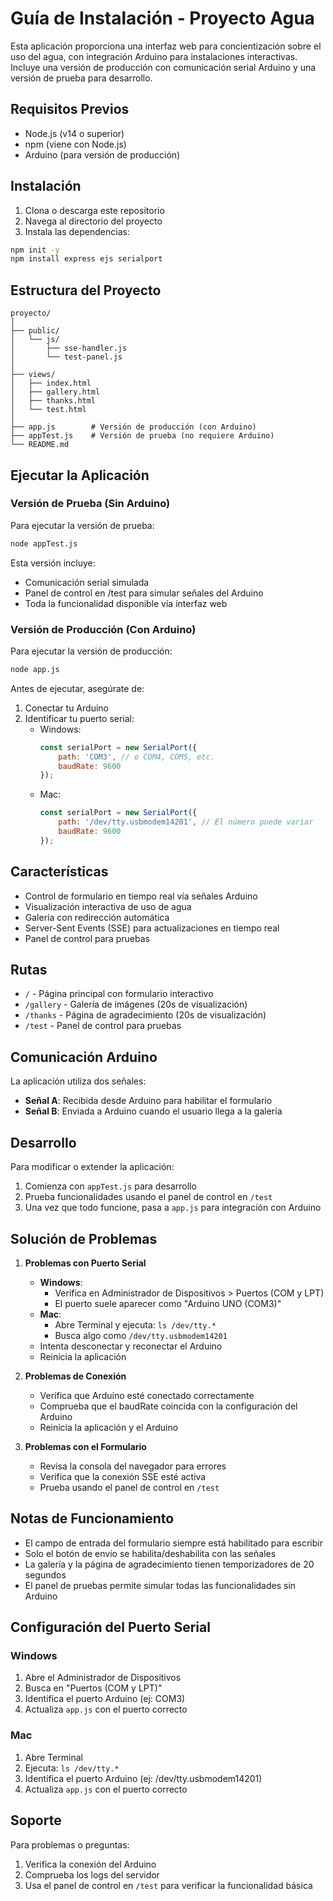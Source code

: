 # Guía de Instalación - Proyecto Agua

Esta aplicación proporciona una interfaz web para concientización sobre el uso del agua, con integración Arduino para instalaciones interactivas. Incluye una versión de producción con comunicación serial Arduino y una versión de prueba para desarrollo.

## Requisitos Previos

- Node.js (v14 o superior)
- npm (viene con Node.js)
- Arduino (para versión de producción)

## Instalación

1. Clona o descarga este repositorio
2. Navega al directorio del proyecto
3. Instala las dependencias:

```bash
npm init -y
npm install express ejs serialport
```

## Estructura del Proyecto

```
proyecto/
│
├── public/
│   └── js/
│       ├── sse-handler.js
│       └── test-panel.js
│
├── views/
│   ├── index.html
│   ├── gallery.html
│   ├── thanks.html
│   └── test.html
│
├── app.js        # Versión de producción (con Arduino)
├── appTest.js    # Versión de prueba (no requiere Arduino)
└── README.md
```

## Ejecutar la Aplicación

### Versión de Prueba (Sin Arduino)
Para ejecutar la versión de prueba:

```bash
node appTest.js
```

Esta versión incluye:
- Comunicación serial simulada
- Panel de control en /test para simular señales del Arduino
- Toda la funcionalidad disponible vía interfaz web

### Versión de Producción (Con Arduino)
Para ejecutar la versión de producción:

```bash
node app.js
```

Antes de ejecutar, asegúrate de:
1. Conectar tu Arduino
2. Identificar tu puerto serial:
   - Windows:
     ```javascript
     const serialPort = new SerialPort({
         path: 'COM3', // o COM4, COM5, etc.
         baudRate: 9600
     });
     ```
   - Mac:
     ```javascript
     const serialPort = new SerialPort({
         path: '/dev/tty.usbmodem14201', // El número puede variar
         baudRate: 9600
     });
     ```

## Características

- Control de formulario en tiempo real vía señales Arduino
- Visualización interactiva de uso de agua
- Galería con redirección automática
- Server-Sent Events (SSE) para actualizaciones en tiempo real
- Panel de control para pruebas

## Rutas

- `/` - Página principal con formulario interactivo
- `/gallery` - Galería de imágenes (20s de visualización)
- `/thanks` - Página de agradecimiento (20s de visualización)
- `/test` - Panel de control para pruebas

## Comunicación Arduino

La aplicación utiliza dos señales:
- **Señal A**: Recibida desde Arduino para habilitar el formulario
- **Señal B**: Enviada a Arduino cuando el usuario llega a la galería

## Desarrollo

Para modificar o extender la aplicación:

1. Comienza con `appTest.js` para desarrollo
2. Prueba funcionalidades usando el panel de control en `/test`
3. Una vez que todo funcione, pasa a `app.js` para integración con Arduino

## Solución de Problemas

1. **Problemas con Puerto Serial**
   - **Windows**: 
     - Verifica en Administrador de Dispositivos > Puertos (COM y LPT)
     - El puerto suele aparecer como "Arduino UNO (COM3)"
   - **Mac**:
     - Abre Terminal y ejecuta: `ls /dev/tty.*`
     - Busca algo como `/dev/tty.usbmodem14201`
   - Intenta desconectar y reconectar el Arduino
   - Reinicia la aplicación

2. **Problemas de Conexión**
   - Verifica que Arduino esté conectado correctamente
   - Comprueba que el baudRate coincida con la configuración del Arduino
   - Reinicia la aplicación y el Arduino

3. **Problemas con el Formulario**
   - Revisa la consola del navegador para errores
   - Verifica que la conexión SSE esté activa
   - Prueba usando el panel de control en `/test`

## Notas de Funcionamiento

- El campo de entrada del formulario siempre está habilitado para escribir
- Solo el botón de envío se habilita/deshabilita con las señales
- La galería y la página de agradecimiento tienen temporizadores de 20 segundos
- El panel de pruebas permite simular todas las funcionalidades sin Arduino

## Configuración del Puerto Serial

### Windows
1. Abre el Administrador de Dispositivos
2. Busca en "Puertos (COM y LPT)"
3. Identifica el puerto Arduino (ej: COM3)
4. Actualiza `app.js` con el puerto correcto

### Mac
1. Abre Terminal
2. Ejecuta: `ls /dev/tty.*`
3. Identifica el puerto Arduino (ej: /dev/tty.usbmodem14201)
4. Actualiza `app.js` con el puerto correcto

## Soporte

Para problemas o preguntas:
1. Verifica la conexión del Arduino
2. Comprueba los logs del servidor
3. Usa el panel de control en `/test` para verificar la funcionalidad básica
